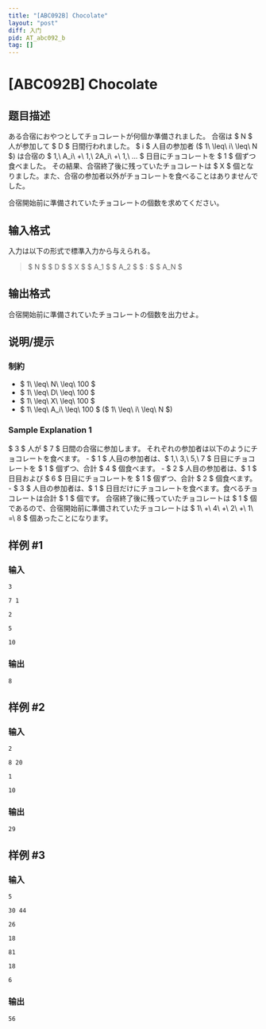 ```yaml
---
title: "[ABC092B] Chocolate"
layout: "post"
diff: 入门
pid: AT_abc092_b
tag: []
---
```


# [ABC092B] Chocolate

## 题目描述

[problemUrl]: https://atcoder.jp/contests/abc092/tasks/abc092_b

ある合宿におやつとしてチョコレートが何個か準備されました。 合宿は $ N $ 人が参加して $ D $ 日間行われました。 $ i $ 人目の参加者 ($ 1\ \leq\ i\ \leq\ N $) は合宿の $ 1,\ A_i\ +\ 1,\ 2A_i\ +\ 1,\ ... $ 日目にチョコレートを $ 1 $ 個ずつ食べました。 その結果、合宿終了後に残っていたチョコレートは $ X $ 個となりました。また、合宿の参加者以外がチョコレートを食べることはありませんでした。

合宿開始前に準備されていたチョコレートの個数を求めてください。

## 输入格式

入力は以下の形式で標準入力から与えられる。

> $ N $ $ D $ $ X $ $ A_1 $ $ A_2 $ $ : $ $ A_N $

## 输出格式

合宿開始前に準備されていたチョコレートの個数を出力せよ。

## 说明/提示

### 制約

- $ 1\ \leq\ N\ \leq\ 100 $
- $ 1\ \leq\ D\ \leq\ 100 $
- $ 1\ \leq\ X\ \leq\ 100 $
- $ 1\ \leq\ A_i\ \leq\ 100 $ ($ 1\ \leq\ i\ \leq\ N $)

### Sample Explanation 1

$ 3 $ 人が $ 7 $ 日間の合宿に参加します。 それぞれの参加者は以下のようにチョコレートを食べます。 - $ 1 $ 人目の参加者は、$ 1,\ 3,\ 5,\ 7 $ 日目にチョコレートを $ 1 $ 個ずつ、合計 $ 4 $ 個食べます。 - $ 2 $ 人目の参加者は、$ 1 $ 日目および $ 6 $ 日目にチョコレートを $ 1 $ 個ずつ、合計 $ 2 $ 個食べます。 - $ 3 $ 人目の参加者は、$ 1 $ 日目だけにチョコレートを食べます。食べるチョコレートは合計 $ 1 $ 個です。 合宿終了後に残っていたチョコレートは $ 1 $ 個であるので、合宿開始前に準備されていたチョコレートは $ 1\ +\ 4\ +\ 2\ +\ 1\ =\ 8 $ 個あったことになります。

## 样例 #1

### 输入

```
3
7 1
2
5
10
```

### 输出

```
8
```

## 样例 #2

### 输入

```
2
8 20
1
10
```

### 输出

```
29
```

## 样例 #3

### 输入

```
5
30 44
26
18
81
18
6
```

### 输出

```
56
```

